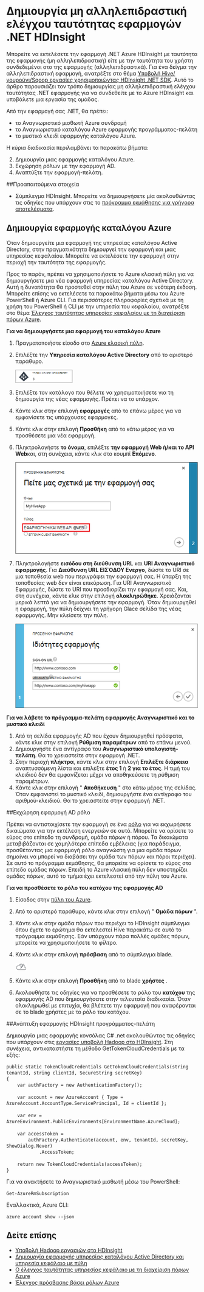 <properties
    pageTitle="Δημιουργία μη αλληλεπιδραστική ελέγχου ταυτότητας .NET HDInsight applciations | Microsoft Azure"
    description="Μάθετε πώς να δημιουργείτε μη αλληλεπιδραστική ελέγχου ταυτότητας εφαρμογές .NET HDInsight."
    editor="cgronlun"
    manager="jhubbard"
    services="hdinsight"
    documentationCenter=""
    tags="azure-portal"
    authors="mumian"/>

<tags
    ms.service="hdinsight"
    ms.workload="big-data"
    ms.tgt_pltfrm="na"
    ms.devlang="na"
    ms.topic="article"
    ms.date="09/02/2016"
    ms.author="jgao"/>

# <a name="create-non-interactive-authentication-net-hdinsight-applications"></a>Δημιουργία μη αλληλεπιδραστική ελέγχου ταυτότητας εφαρμογών .NET HDInsight

Μπορείτε να εκτελέσετε την εφαρμογή .NET Azure HDInsight με ταυτότητα της εφαρμογής (μη αλληλεπιδραστική) είτε με την ταυτότητα του χρήστη συνδεδεμένοι στο της εφαρμογής (αλληλεπιδραστικά). Για ένα δείγμα την αλληλεπιδραστική εφαρμογή, ανατρέξτε στο θέμα [Υποβολή Hive/γουρούνι/Sqoop εργασίες χρησιμοποιώντας HDInsight .NET SDK](hdinsight-submit-hadoop-jobs-programmatically.md#submit-hivepigsqoop-jobs-using-hdinsight-net-sdk). Αυτό το άρθρο παρουσιάζει τον τρόπο δημιουργίας μη αλληλεπιδραστική ελέγχου ταυτότητας .NET εφαρμογής για να συνδεθείτε με το Azure HDInsight και υποβάλετε μια εργασία της ομάδας.

Από την εφαρμογή σας .NET, θα πρέπει:

- το Αναγνωριστικό μισθωτή Azure συνδρομή
- το Αναγνωριστικό καταλόγου Azure εφαρμογής προγράμματος-πελάτη
- το μυστικό κλειδί εφαρμογής καταλόγου Azure.  

Η κύρια διαδικασία περιλαμβάνει τα παρακάτω βήματα:

2. Δημιουργία μιας εφαρμογής καταλόγου Azure.
2. Εκχώρηση ρόλων με την εφαρμογή AD.
3. Αναπτύξτε την εφαρμογή-πελάτη.


##<a name="prerequisites"></a>Προαπαιτούμενα στοιχεία

- Σύμπλεγμα HDInsight. Μπορείτε να δημιουργήσετε μία ακολουθώντας τις οδηγίες που υπάρχουν στις το [πρόγραμμα εκμάθησης για γρήγορα αποτελέσματα](hdinsight-hadoop-linux-tutorial-get-started.md#create-cluster). 




## <a name="create-azure-directory-application"></a>Δημιουργία εφαρμογής καταλόγου Azure 
Όταν δημιουργείτε μια εφαρμογή της υπηρεσίας καταλόγου Active Directory, στην πραγματικότητα δημιουργεί την εφαρμογή και μιας υπηρεσίας κεφαλαίου. Μπορείτε να εκτελέσετε την εφαρμογή στην περιοχή την ταυτότητα της εφαρμογής.

Προς το παρόν, πρέπει να χρησιμοποιήσετε το Azure κλασική πύλη για να δημιουργήσετε μια νέα εφαρμογή υπηρεσίας καταλόγου Active Directory. Αυτή η δυνατότητα θα προστεθεί στην πύλη του Azure σε νεότερη έκδοση. Μπορείτε επίσης να εκτελέσετε τα παρακάτω βήματα μέσω του Azure PowerShell ή Azure CLI. Για περισσότερες πληροφορίες σχετικά με τη χρήση του PowerShell ή CLI με την υπηρεσία του κεφαλαίου, ανατρέξτε στο θέμα [Έλεγχος ταυτότητας υπηρεσίας κεφαλαίου με τη διαχείριση πόρων Azure](../resource-group-authenticate-service-principal.md).

**Για να δημιουργήσετε μια εφαρμογή του καταλόγου Azure**

1.  Πραγματοποιήστε είσοδο στο [Azure κλασική πύλη]( https://manage.windowsazure.com/).
2.  Επιλέξτε την **Υπηρεσία καταλόγου Active Directory** από το αριστερό παράθυρο.

    ![Azure κλασική πύλης υπηρεσίας καταλόγου active directory](.\media\hdinsight-create-non-interactive-authentication-dotnet-application\active-directory.png)
    
3.  Επιλέξτε τον κατάλογο που θέλετε να χρησιμοποιήσετε για τη δημιουργία της νέας εφαρμογής. Πρέπει να το υπάρχον.
4.  Κάντε κλικ στην επιλογή **εφαρμογές** από το επάνω μέρος για να εμφανίσετε τις υπάρχουσες εφαρμογές.
5.  Κάντε κλικ στην επιλογή **Προσθήκη** από το κάτω μέρος για να προσθέσετε μια νέα εφαρμογή.
6.  Πληκτρολογήστε **το όνομα**, επιλέξτε **την εφαρμογή Web ή/και το API Web**και, στη συνέχεια, κάντε κλικ στο κουμπί **Επόμενο**.

    ![νέα εφαρμογή καταλόγου azure active directory](.\media\hdinsight-create-non-interactive-authentication-dotnet-application\hdinsight-add-ad-application.png)

7.  Πληκτρολογήστε **εισόδου στη διεύθυνση URL** και **URI Αναγνωριστικό εφαρμογής**. Για **Διεύθυνση URL ΕΙΣΌΔΟΥ Ενεργο**, δώστε το URI σε μια τοποθεσία web που περιγράφει την εφαρμογή σας. Η ύπαρξη της τοποθεσίας web δεν είναι επικύρωση. Για URI Αναγνωριστικό Εφαρμογής, δώστε το URI που προσδιορίζει την εφαρμογή σας. Και, στη συνέχεια, κάντε κλικ στην επιλογή **ολοκληρώθηκε**.
Χρειάζονται μερικά λεπτά για να δημιουργήσετε την εφαρμογή.  Όταν δημιουργηθεί η εφαρμογή, την πύλη δείχνει τη γρήγορη Glace σελίδα της νέας εφαρμογής. Μην κλείσετε την πύλη. 

    ![νέες ιδιότητες εφαρμογής υπηρεσίας καταλόγου azure active directory](.\media\hdinsight-create-non-interactive-authentication-dotnet-application\hdinsight-add-ad-application-properties.png)

**Για να λάβετε το πρόγραμμα-πελάτη εφαρμογής Αναγνωριστικό και το μυστικό κλειδί**

1.  Από τη σελίδα εφαρμογής AD που έχουν δημιουργηθεί πρόσφατα, κάντε κλικ στην επιλογή **Ρύθμιση παραμέτρων** από το επάνω μενού.
2.  Δημιουργήστε ένα αντίγραφο του **Αναγνωριστικό υπολογιστή-πελάτη**. Θα το χρειαστείτε στην εφαρμογή .NET.
3.  Στην περιοχή **πλήκτρα**, κάντε κλικ στην επιλογή **Επιλέξτε διάρκεια** αναπτυσσόμενη λίστα και επιλέξτε **έτος 1** ή **2 για το έτος**. Η τιμή του κλειδιού δεν θα εμφανίζεται μέχρι να αποθηκεύσετε τη ρύθμιση παραμέτρων.
4.  Κάντε κλικ στην επιλογή " **Αποθήκευση** " στο κάτω μέρος της σελίδας. Όταν εμφανιστεί το μυστικό κλειδί, δημιουργήστε ένα αντίγραφο του αριθμού-κλειδιού. Θα το χρειαστείτε στην εφαρμογή .NET.

##<a name="assign-ad-application-to-role"></a>Εκχώρηση εφαρμογή AD ρόλο

Πρέπει να αντιστοιχίσετε την εφαρμογή σε ένα [ρόλο](../active-directory/role-based-access-built-in-roles.md) για να εκχωρήσετε δικαιώματα για την εκτέλεση ενεργειών σε αυτό. Μπορείτε να ορίσετε το εύρος στο επίπεδο τη συνδρομή, ομάδα πόρων ή πόρου. Τα δικαιώματα μεταβιβάζονται σε χαμηλότερα επίπεδα εμβέλειας (για παράδειγμα, προσθέτοντας μια εφαρμογή ρόλο αναγνώστη για μια ομάδα πόρων σημαίνει να μπορεί να διαβάσει την ομάδα των πόρων και πόροι περιέχει). Σε αυτό το πρόγραμμα εκμάθησης, θα μπορείτε να ορίσετε το εύρος στο επίπεδο ομάδας πόρων.  Επειδή το Azure κλασική πύλη δεν υποστηρίζει ομάδες πόρων, αυτό το τμήμα έχει εκτελεστεί από την πύλη του Azure. 

**Για να προσθέσετε το ρόλο του κατόχου της εφαρμογής AD**

1.  Είσοδος στην [πύλη του Azure](https://portal.azure.com).
2.  Από το αριστερό παράθυρο, κάντε κλικ στην επιλογή " **Ομάδα πόρων** ".
3.  Κάντε κλικ στην ομάδα πόρων που περιέχει το HDInsight σύμπλεγμα όπου έχετε το ερώτημα θα εκτελεστεί Hive παρακάτω σε αυτό το πρόγραμμα εκμάθησης. Εάν υπάρχουν πάρα πολλές ομάδες πόρων, μπορείτε να χρησιμοποιήσετε το φίλτρο.
4.  Κάντε κλικ στην επιλογή **πρόσβαση** από το σύμπλεγμα blade.

    ![εικονίδιο cloud και thunderbolt = γρήγορη έναρξη](./media/hdinsight-hadoop-create-linux-cluster-portal/quickstart.png)
5.  Κάντε κλικ στην επιλογή **Προσθήκη** από το blade **χρήστες** .
6.  Ακολουθήστε τις οδηγίες για να προσθέσετε το ρόλο του **κατόχου** της εφαρμογής AD που δημιουργήσατε στην τελευταία διαδικασία. Όταν ολοκληρωθεί με επιτυχία, θα βλέπετε την εφαρμογή που αναφέρονται σε το blade χρήστες με το ρόλο του κατόχου.


##<a name="develop-hdinsight-client-application"></a>Ανάπτυξη εφαρμογής HDInsight προγράμματος-πελάτη

Δημιουργία μιας εφαρμογής κονσόλας C# .net ακολουθώντας τις οδηγίες που υπάρχουν στις [εργασίες υποβολή Hadoop στο HDInsight](hdinsight-submit-hadoop-jobs-programmatically.md#submit-hivepigsqoop-jobs-using-hdinsight-net-sdk). Στη συνέχεια, αντικαταστήστε τη μέθοδο GetTokenCloudCredentials με τα εξής:

    public static TokenCloudCredentials GetTokenCloudCredentials(string tenantId, string clientId, SecureString secretKey)
    {
        var authFactory = new AuthenticationFactory();

        var account = new AzureAccount { Type = AzureAccount.AccountType.ServicePrincipal, Id = clientId };

        var env = AzureEnvironment.PublicEnvironments[EnvironmentName.AzureCloud];

        var accessToken =
            authFactory.Authenticate(account, env, tenantId, secretKey, ShowDialog.Never)
                .AccessToken;

        return new TokenCloudCredentials(accessToken);
    }

Για να ανακτήσετε το Αναγνωριστικό μισθωτή μέσω του PowerShell:

    Get-AzureRmSubscription

Εναλλακτικά, Azure CLI:

    azure account show --json

      
## <a name="see-also"></a>Δείτε επίσης

- [Υποβολή Hadoop εργασιών στο HDInsight](hdinsight-submit-hadoop-jobs-programmatically.md)
- [Δημιουργία εφαρμογής υπηρεσίας καταλόγου Active Directory και υπηρεσία κεφάλαιο με πύλη](../resource-group-create-service-principal-portal.md)
- [Ο έλεγχος ταυτότητας υπηρεσίας κεφάλαιο με τη διαχείριση πόρων Azure](../resource-group-authenticate-service-principal.md)
- [Έλεγχος πρόσβασης βάσει ρόλων Azure](../active-directory/role-based-access-control-configure.md)
